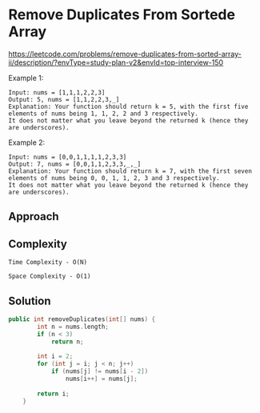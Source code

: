 # Remove Duplicates From Sortede Array

https://leetcode.com/problems/remove-duplicates-from-sorted-array-ii/description/?envType=study-plan-v2&envId=top-interview-150

Example 1:

    Input: nums = [1,1,1,2,2,3]
    Output: 5, nums = [1,1,2,2,3,_]
    Explanation: Your function should return k = 5, with the first five elements of nums being 1, 1, 2, 2 and 3 respectively.
    It does not matter what you leave beyond the returned k (hence they are underscores).

Example 2:

    Input: nums = [0,0,1,1,1,1,2,3,3]
    Output: 7, nums = [0,0,1,1,2,3,3,_,_]
    Explanation: Your function should return k = 7, with the first seven elements of nums being 0, 0, 1, 1, 2, 3 and 3 respectively.
    It does not matter what you leave beyond the returned k (hence they are underscores).

## Approach  



## Complexity

`Time Complexity - O(N)`

`Space Complexity - O(1)`

## Solution

```cpp
public int removeDuplicates(int[] nums) {
        int n = nums.length;
	    if (n < 3)
		    return n;
		
	    int i = 2;
        for (int j = i; j < n; j++)
            if (nums[j] != nums[i - 2])
                nums[i++] = nums[j];
                
	    return i;           
    }
```